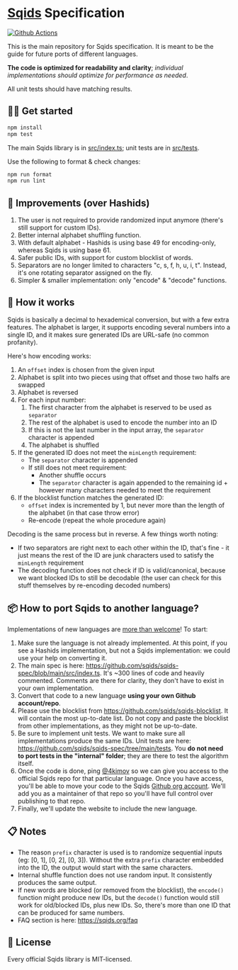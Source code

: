 # [Sqids](https://sqids.org) Specification

[![Github Actions](https://img.shields.io/github/actions/workflow/status/sqids/sqids/tests.yml?style=flat-square)](https://github.com/sqids/sqids/actions)

This is the main repository for Sqids specification. It is meant to be the guide for future ports of different languages.

**The code is optimized for readability and clarity**; _individual implementations should optimize for performance as needed_.

All unit tests should have matching results.

## 👩‍💻 Get started

```bash
npm install
npm test
```

The main Sqids library is in [src/index.ts](src/index.ts); unit tests are in [src/tests](src/tests).

Use the following to format & check changes:

```bash
npm run format
npm run lint
```

## 🚧 Improvements (over Hashids)

1. The user is not required to provide randomized input anymore (there's still support for custom IDs).
1. Better internal alphabet shuffling function.
1. With default alphabet - Hashids is using base 49 for encoding-only, whereas Sqids is using base 61.
1. Safer public IDs, with support for custom blocklist of words.
1. Separators are no longer limited to characters "c, s, f, h, u, i, t". Instead, it's one rotating separator assigned on the fly.
1. Simpler & smaller implementation: only "encode" & "decode" functions.

## 🔬 How it works

Sqids is basically a decimal to hexademical conversion, but with a few extra features. The alphabet is larger, it supports encoding several numbers into a single ID, and it makes sure generated IDs are URL-safe (no common profanity).

Here's how encoding works:

1. An `offset` index is chosen from the given input
1. Alphabet is split into two pieces using that offset and those two halfs are swapped
1. Alphabet is reversed
1. For each input number:
   1. The first character from the alphabet is reserved to be used as `separator`
   1. The rest of the alphabet is used to encode the number into an ID
   1. If this is not the last number in the input array, the `separator` character is appended
   1. The alphabet is shuffled
1. If the generated ID does not meet the `minLength` requirement:
   - The `separator` character is appended
   - If still does not meet requirement:
     - Another shuffle occurs
     - The `separator` character is again appended to the remaining id + however many characters needed to meet the requirement
1. If the blocklist function matches the generated ID:
   - `offset` index is incremented by 1, but never more than the length of the alphabet (in that case throw error)
   - Re-encode (repeat the whole procedure again)

Decoding is the same process but in reverse. A few things worth noting:

- If two separators are right next to each other within the ID, that's fine - it just means the rest of the ID are junk characters used to satisfy the `minLength` requirement
- The decoding function does not check if ID is valid/canonical, because we want blocked IDs to still be decodable (the user can check for this stuff themselves by re-encoding decoded numbers)

## 📦 How to port Sqids to another language?

Implementations of new languages are [more than welcome](https://sqids.org/faq#contribute-lang)! To start:

1. Make sure the language is not already implemented. At this point, if you see a Hashids implementation, but not a Sqids implementation: we could use your help on converting it.
1. The main spec is here: <https://github.com/sqids/sqids-spec/blob/main/src/index.ts>. It's ~300 lines of code and heavily commented. Comments are there for clarity, they don't have to exist in your own implementation.
1. Convert that code to a new language **using your own Github account/repo**.
1. Please use the blocklist from <https://github.com/sqids/sqids-blocklist>. It will contain the most up-to-date list. Do not copy and paste the blocklist from other implementations, as they might not be up-to-date.
1. Be sure to implement unit tests. We want to make sure all implementations produce the same IDs. Unit tests are here: <https://github.com/sqids/sqids-spec/tree/main/tests>. You **do not need to port tests in the "internal" folder**; they are there to test the algorithm itself.
1. Once the code is done, ping [@4kimov](https://github.com/4kimov) so we can give you access to the official Sqids repo for that particular language. Once you have access, you'll be able to move your code to the Sqids [Github org account](https://github.com/sqids). We'll add you as a maintainer of that repo so you'll have full control over publishing to that repo.
1. Finally, we'll update the website to include the new language.

## 📋 Notes

- The reason `prefix` character is used is to randomize sequential inputs (eg: [0, 1], [0, 2], [0, 3]). Without the extra `prefix` character embedded into the ID, the output would start with the same characters.
- Internal shuffle function does not use random input. It consistently produces the same output.
- If new words are blocked (or removed from the blocklist), the `encode()` function might produce new IDs, but the `decode()` function would still work for old/blocked IDs, plus new IDs. So, there's more than one ID that can be produced for same numbers.
- FAQ section is here: <https://sqids.org/faq>

## 🍻 License

Every official Sqids library is MIT-licensed.
